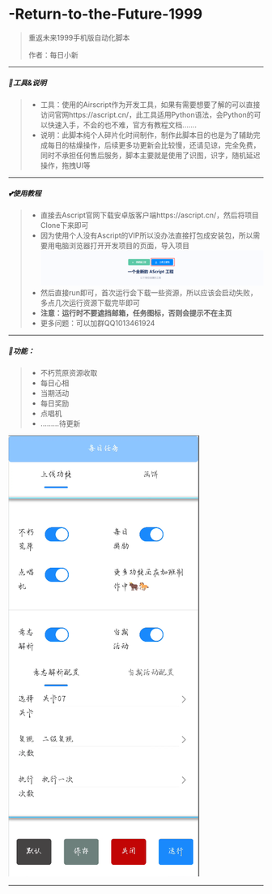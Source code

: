 # -Return-to-the-Future-1999
> 重返未来1999手机版自动化脚本
>
> 作者：每日小新

---

##### 🍎工具&说明

> - 工具：使用的Airscript作为开发工具，如果有需要想要了解的可以直接访问官网https://ascript.cn/，此工具适用Python语法，会Python的可以快速入手，不会的也不难，官方有教程文档.......
> - 说明：此脚本纯个人碎片化时间制作，制作此脚本目的也是为了辅助完成每日的枯燥操作，后续更多功更新会比较慢，还请见谅，完全免费，同时不承担任何售后服务，脚本主要就是使用了识图，识字，随机延迟操作，拖拽UI等

---

##### 💕使用教程

> - 直接去Ascript官网下载安卓版客户端https://ascript.cn/，然后将项目Clone下来即可
> - 因为使用个人没有Ascript的VIP所以没办法直接打包成安装包，所以需要用电脑浏览器打开开发项目的页面，导入项目 ![image-20241201180523713](https://raw.githubusercontent.com/Ailike-1314/-Return-to-the-Future-1999/refs/heads/main/README.assets/image-20241201180523713.png)
> - 然后直接run即可，首次运行会下载一些资源，所以应该会启动失败，多点几次运行资源下载完毕即可
> - **注意：运行时不要遮挡邮箱，任务图标，否则会提示不在主页**
> - 更多问题：可以加群QQ1013461924

---

##### 🍉功能：

> - 不朽荒原资源收取
> - 每日心相
> - 当期活动
> - 每日奖励
> - 点唱机
> - .........待更新

![image-20241201185302923](https://raw.githubusercontent.com/Ailike-1314/-Return-to-the-Future-1999/refs/heads/main/README.assets/image-20241201185302923.png)

---

